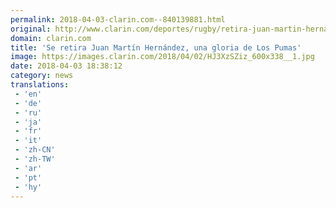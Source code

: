 ```yaml
---
permalink: 2018-04-03-clarin.com--840139881.html
original: http://www.clarin.com/deportes/rugby/retira-juan-martin-hernandez-gloria-pumas_0_HkRfZSbjM.html
domain: clarin.com
title: 'Se retira Juan Martín Hernández, una gloria de Los Pumas'
image: https://images.clarin.com/2018/04/02/HJ3XzSZiz_600x338__1.jpg
date: 2018-04-03 18:38:12
category: news
translations: 
 - 'en'
 - 'de'
 - 'ru'
 - 'ja'
 - 'fr'
 - 'it'
 - 'zh-CN'
 - 'zh-TW'
 - 'ar'
 - 'pt'
 - 'hy'
---
```


